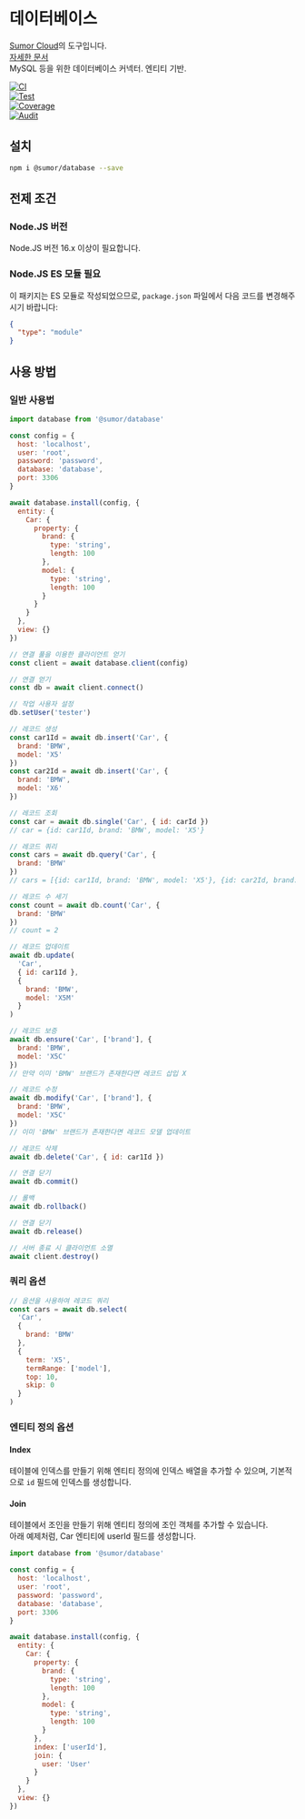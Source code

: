 # 데이터베이스

[Sumor Cloud](https://sumor.cloud)의 도구입니다.  
[자세한 문서](https://sumor.cloud/database)  
MySQL 등을 위한 데이터베이스 커넥터. 엔티티 기반.

[![CI](https://github.com/sumor-cloud/database/actions/workflows/ci.yml/badge.svg)](https://github.com/sumor-cloud/database/actions/workflows/ci.yml)  
[![Test](https://github.com/sumor-cloud/database/actions/workflows/ut.yml/badge.svg)](https://github.com/sumor-cloud/database/actions/workflows/ut.yml)  
[![Coverage](https://github.com/sumor-cloud/database/actions/workflows/coverage.yml/badge.svg)](https://github.com/sumor-cloud/database/actions/workflows/coverage.yml)  
[![Audit](https://github.com/sumor-cloud/database/actions/workflows/audit.yml/badge.svg)](https://github.com/sumor-cloud/database/actions/workflows/audit.yml)

## 설치

```bash
npm i @sumor/database --save
```

## 전제 조건

### Node.JS 버전

Node.JS 버전 16.x 이상이 필요합니다.

### Node.JS ES 모듈 필요

이 패키지는 ES 모듈로 작성되었으므로, `package.json` 파일에서 다음 코드를 변경해주시기 바랍니다:

```json
{
  "type": "module"
}
```

## 사용 방법

### 일반 사용법

```js
import database from '@sumor/database'

const config = {
  host: 'localhost',
  user: 'root',
  password: 'password',
  database: 'database',
  port: 3306
}

await database.install(config, {
  entity: {
    Car: {
      property: {
        brand: {
          type: 'string',
          length: 100
        },
        model: {
          type: 'string',
          length: 100
        }
      }
    }
  },
  view: {}
})

// 연결 풀을 이용한 클라이언트 얻기
const client = await database.client(config)

// 연결 얻기
const db = await client.connect()

// 작업 사용자 설정
db.setUser('tester')

// 레코드 생성
const car1Id = await db.insert('Car', {
  brand: 'BMW',
  model: 'X5'
})
const car2Id = await db.insert('Car', {
  brand: 'BMW',
  model: 'X6'
})

// 레코드 조회
const car = await db.single('Car', { id: carId })
// car = {id: car1Id, brand: 'BMW', model: 'X5'}

// 레코드 쿼리
const cars = await db.query('Car', {
  brand: 'BMW'
})
// cars = [{id: car1Id, brand: 'BMW', model: 'X5'}, {id: car2Id, brand: 'BMW', model: 'X6'}]

// 레코드 수 세기
const count = await db.count('Car', {
  brand: 'BMW'
})
// count = 2

// 레코드 업데이트
await db.update(
  'Car',
  { id: car1Id },
  {
    brand: 'BMW',
    model: 'X5M'
  }
)

// 레코드 보증
await db.ensure('Car', ['brand'], {
  brand: 'BMW',
  model: 'X5C'
})
// 만약 이미 'BMW' 브랜드가 존재한다면 레코드 삽입 X

// 레코드 수정
await db.modify('Car', ['brand'], {
  brand: 'BMW',
  model: 'X5C'
})
// 이미 'BMW' 브랜드가 존재한다면 레코드 모델 업데이트

// 레코드 삭제
await db.delete('Car', { id: car1Id })

// 연결 닫기
await db.commit()

// 롤백
await db.rollback()

// 연결 닫기
await db.release()

// 서버 종료 시 클라이언트 소멸
await client.destroy()
```

### 쿼리 옵션

```js
// 옵션을 사용하여 레코드 쿼리
const cars = await db.select(
  'Car',
  {
    brand: 'BMW'
  },
  {
    term: 'X5',
    termRange: ['model'],
    top: 10,
    skip: 0
  }
)
```

### 엔티티 정의 옵션

#### Index

테이블에 인덱스를 만들기 위해 엔티티 정의에 인덱스 배열을 추가할 수 있으며, 기본적으로 `id` 필드에 인덱스를 생성합니다.

#### Join

테이블에서 조인을 만들기 위해 엔티티 정의에 조인 객체를 추가할 수 있습니다.  
아래 예제처럼, Car 엔티티에 userId 필드를 생성합니다.

```js
import database from '@sumor/database'

const config = {
  host: 'localhost',
  user: 'root',
  password: 'password',
  database: 'database',
  port: 3306
}

await database.install(config, {
  entity: {
    Car: {
      property: {
        brand: {
          type: 'string',
          length: 100
        },
        model: {
          type: 'string',
          length: 100
        }
      },
      index: ['userId'],
      join: {
        user: 'User'
      }
    }
  },
  view: {}
})
```
